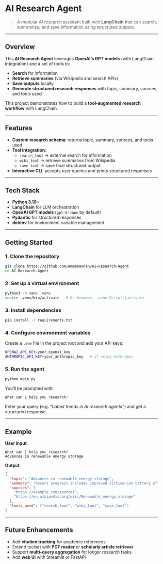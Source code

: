 # AI Research Agent

> A modular AI research assistant built with **LangChain** that can search, summarize, and save information using structured outputs.

---

## Overview

This **AI Research Agent** leverages **OpenAI’s GPT models** (with LangChain integration) and a set of tools to:

- **Search** for information  
- **Retrieve summaries** (via Wikipedia and search APIs)  
- **Save outputs** locally  
- **Generate structured research responses** with topic, summary, sources, and tools used  

This project demonstrates how to build a **tool-augmented research workflow** with LangChain.

---

## Features

- **Custom research schema**: returns topic, summary, sources, and tools used  
- **Tool integration**:
  - `search_tool` → external search for information  
  - `wiki_tool` → retrieve summaries from Wikipedia  
  - `save_tool` → save final structured output  
- **Interactive CLI**: accepts user queries and prints structured responses  

---

## Tech Stack

- **Python 3.10+**  
- **LangChain** for LLM orchestration  
- **OpenAI GPT models** (`gpt-5-nano` by default)  
- **Pydantic** for structured responses  
- **dotenv** for environment variable management  

---

## Getting Started

### 1. Clone the repository
```bash
git clone https://github.com/emmamannan/AI-Research-Agent
cd AI-Research-Agent
````

### 2. Set up a virtual environment

```bash
python3 -m venv .venv
source .venv/bin/activate   # On Windows: .venv\Scripts\activate
```

### 3. Install dependencies

```bash
pip install -r requirements.txt
```

### 4. Configure environment variables

Create a `.env` file in the project root and add your API keys:

```bash
OPENAI_API_KEY=your_openai_key
ANTHROPIC_API_KEY=your_anthropic_key   # if using Anthropic
```

### 5. Run the agent

```bash
python main.py
```

You’ll be prompted with:

```bash
What can I help you research?
```

Enter your query (e.g. *“Latest trends in AI research agents”*) and get a structured response.

---

## Example

**User Input**:

```
What can I help you research? 
Advances in renewable energy storage
```

**Output**:

```json
{
  "topic": "Advances in renewable energy storage",
  "summary": "Recent progress includes improved lithium-ion battery efficiency, expansion of solid-state batteries, and innovations in grid-scale storage like flow batteries and compressed air energy storage.",
  "sources": [
    "https://example.com/source1",
    "https://en.wikipedia.org/wiki/Renewable_energy_storage"
  ],
  "tools_used": ["search_tool", "wiki_tool", "save_tool"]
}
```

---


## Future Enhancements

* Add **citation tracking** for academic references
* Extend toolset with **PDF reader** or **scholarly article retriever**
* Support **multi-query aggregation** for longer research tasks
* Add **web UI** with Streamlit or FastAPI

